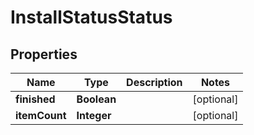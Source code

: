 

# InstallStatusStatus

## Properties

Name | Type | Description | Notes
------------ | ------------- | ------------- | -------------
**finished** | **Boolean** |  |  [optional]
**itemCount** | **Integer** |  |  [optional]



